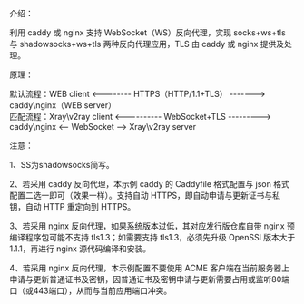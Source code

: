介绍：

利用 caddy 或 nginx 支持 WebSocket（WS）反向代理，实现 socks+ws+tls 与 shadowsocks+ws+tls 两种反向代理应用，TLS 由 caddy 或 nginx 提供及处理。

原理：

默认流程：WEB client <-------- HTTPS（HTTP/1.1+TLS） -------> caddy\nginx（WEB server）  
匹配流程：Xray\v2ray client <---------- WebSocket+TLS ---------> caddy\nginx <-- WebSocket --> Xray\v2ray server

注意：

1、SS为shadowsocks简写。

2、若采用 caddy 反向代理，本示例 caddy 的 Caddyfile 格式配置与 json 格式配置二选一即可（效果一样）。支持自动 HTTPS，即自动申请与更新证书与私钥，自动 HTTP 重定向到 HTTPS。

3、若采用 nginx 反向代理，如果系统版本过低，其对应发行版仓库自带 nginx 预编译程序包可能不支持 tls1.3；如需要支持 tls1.3，必须先升级 OpenSSl 版本大于 1.1.1，再进行 nginx 源代码编译和安装。

4、若采用 nginx 反向代理，本示例配置不要使用 ACME 客户端在当前服务器上申请与更新普通证书及密钥，因普通证书及密钥申请与更新需要占用或监听80端口（或443端口），从而与当前应用端口冲突。
